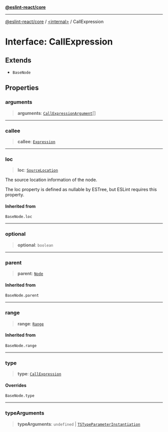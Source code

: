 [**@eslint-react/core**](../../README.md)

***

[@eslint-react/core](../../README.md) / [\<internal\>](../README.md) / CallExpression

# Interface: CallExpression

## Extends

- `BaseNode`

## Properties

### arguments

> **arguments**: [`CallExpressionArgument`](../type-aliases/CallExpressionArgument.md)[]

***

### callee

> **callee**: [`Expression`](../type-aliases/Expression.md)

***

### loc

> **loc**: [`SourceLocation`](SourceLocation.md)

The source location information of the node.

The loc property is defined as nullable by ESTree, but ESLint requires this property.

#### Inherited from

`BaseNode.loc`

***

### optional

> **optional**: `boolean`

***

### parent

> **parent**: [`Node`](../type-aliases/Node.md)

#### Inherited from

`BaseNode.parent`

***

### range

> **range**: [`Range`](../type-aliases/Range.md)

#### Inherited from

`BaseNode.range`

***

### type

> **type**: [`CallExpression`](../README.md#callexpression)

#### Overrides

`BaseNode.type`

***

### typeArguments

> **typeArguments**: `undefined` \| [`TSTypeParameterInstantiation`](TSTypeParameterInstantiation.md)
